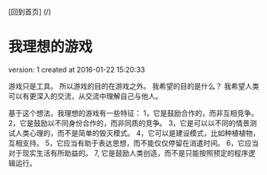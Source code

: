 [回到首页] (/)

# 我理想的游戏

  version:  1
  created at 2016-01-22 15:20:33 


  游戏只是工具。 所以游戏的目的在游戏之外。
  我希望的目的是什么？ 
  我希望人类可以有更深入的交流，从交流中理解自己与他人。

  基于这个想法，我理想的游戏有一些特征：
  1，它是鼓励合作的，而非互相竞争。
  2，它是鼓励以不同身份合作的，而非同质的竞争。
  3，它是可以以不同的情景测试人类心理的，而不是简单的毁灭模式。
  4，它可以是建设模式，比如种植植物，互相支持。
  5，它应当有助于表达思想，而不能仅仅停留在消遣时间。
  6，它应当对于现实生活有所助益的。
  7, 它是鼓励人类创造，而不是只能按照预定的程序逻辑运行。

